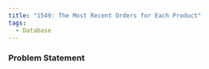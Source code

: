 ```yaml
---
title: "1549: The Most Recent Orders for Each Product"
tags:
  - Database
---
```

### Problem Statement

